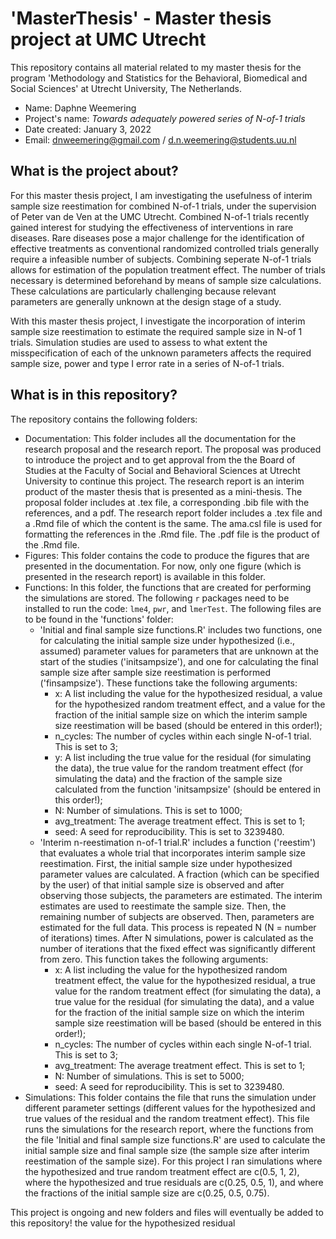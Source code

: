 # 'MasterThesis' - Master thesis project at UMC Utrecht
This repository contains all material related to my master thesis for the program 'Methodology and Statistics for the Behavioral, Biomedical and Social Sciences' at Utrecht University, The Netherlands.

- Name: Daphne Weemering
- Project's name: *Towards adequately powered series of N-of-1 trials*
- Date created: January 3, 2022
- Email: dnweemering@gmail.com / d.n.weemering@students.uu.nl

## What is the project about?
For this master thesis project, I am investigating the usefulness of interim sample size reestimation for combined N-of-1 trials, under the supervision of Peter van de Ven at the UMC Utrecht. Combined N-of-1 trials recently gained interest for studying the effectiveness of interventions in rare diseases. Rare diseases pose a major challenge for the identification of effective treatments as conventional randomized controlled trials generally require a infeasible number of subjects. Combining seperate N-of-1 trials allows for estimation of the population treatment effect. The number of trials necessary is determined beforehand by means of sample size calculations. These calculations are particularly challenging because relevant parameters are generally unknown at the design stage of a study. 

With this master thesis project, I investigate the incorporation of interim sample size reestimation to estimate the required sample size in N-of 1 trials. Simulation studies are used to assess to what extent the misspecification of each of the unknown parameters affects the required sample size, power and type I error rate in a series of N-of-1 trials.

## What is in this repository?
The repository contains the following folders:
- Documentation: This folder includes all the documentation for the research proposal and the research report. The proposal was produced to introduce the project and to get approval from the the Board of Studies at the Faculty of Social and Behavioral Sciences at Utrecht University to continue this project. The research report is an interim product of the master thesis that is presented as a mini-thesis. The proposal folder includes at .tex file, a corresponding .bib file with the references, and a pdf. The research report folder includes a .tex file and a .Rmd file of which the content is the same. The ama.csl file is used for formatting the references in the .Rmd file. The .pdf file is the product of the .Rmd file. 
- Figures: This folder contains the code to produce the figures that are presented in the documentation. For now, only one figure (which is presented in the research report) is available in this folder. 
- Functions: In this folder, the functions that are created for performing the simulations are stored. The following `r` packages need to be installed to run the code: `lme4`, `pwr`, and `lmerTest`. The following files are to be found in the 'functions' folder:
  - 'Initial and final sample size functions.R' includes two functions, one for calculating the initial sample size under hypothesized (i.e., assumed) parameter values for parameters that are unknown at the start of the studies ('initsampsize'), and one for calculating the final sample size after sample size reestimation is performed ('finsampsize'). These functions take the following arguments: 
    - x: A list including the value for the hypothesized residual, a value for the hypothesized random treatment effect, and a value for the fraction of the initial sample size on which the interim sample size reestimation will be based (should be entered in this order!);
    - n_cycles: The number of cycles within each single N-of-1 trial. This is set to 3; 
    - y: A list including the true value for the residual (for simulating the data), the true value for the random treatment effect (for simulating the data) and the fraction of the sample size calculated from the function 'initsampsize' (should be entered in this order!);
    - N: Number of simulations. This is set to 1000;
    - avg_treatment: The average treatment effect. This is set to 1;
    - seed: A seed for reproducibility. This is set to 3239480. 
  - 'Interim n-reestimation n-of-1 trial.R' includes a function ('reestim') that evaluates a whole trial that incorporates interim sample size reestimation. First, the initial sample size under hypothesized parameter values are calculated. A fraction (which can be specified by the user) of that initial sample size is observed and after observing those subjects, the parameters are estimated. The interim estimates are used to reestimate the sample size. Then, the remaining number of subjects are observed. Then, parameters are estimated for the full data. This process is repeated N (N = number of iterations) times. After N simulations, power is calculated as the number of iterations that the fixed effect was significantly different from zero. This function takes the following arguments: 
    - x: A list including the value for the hypothesized random treatment effect, the value for the hypothesized residual, a true value for the random treatment effect (for simulating the data), a true value for the residual (for simulating the data), and a value for the fraction of the initial sample size on which the interim sample size reestimation will be based (should be entered in this order!); 
    - n_cycles: The number of cycles within each single N-of-1 trial. This is set to 3; 
    - avg_treatment: The average treatment effect. This is set to 1;
    - N: Number of simulations. This is set to 5000;
    - seed: A seed for reproducibility. This is set to 3239480. 
- Simulations: This folder contains the file that runs the simulation under different parameter settings (different values for the hypothesized and true values of the residual and the random treatment effect). This file runs the simulations for the research report, where the functions from the file 'Initial and final sample size functions.R' are used to calculate the initial sample size and final sample size (the sample size after interim reestimation of the sample size). For this project I ran simulations where the hypothesized and true random treatment effect are c(0.5, 1, 2), where the hypothesized and true residuals are c(0.25, 0.5, 1), and where the fractions of the initial sample size are c(0.25, 0.5, 0.75). 


This project is ongoing and new folders and files will eventually be added to this repository!  the value for the hypothesized residual
